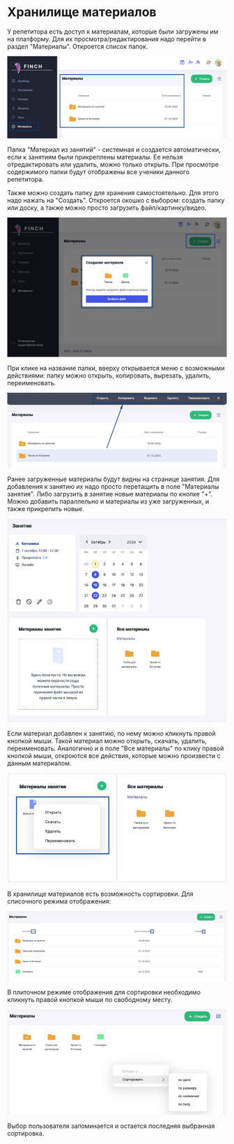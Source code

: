 # Хранилище материалов

У репетитора есть доступ к материалам, которые были загружены им на платформу. Для их просмотра/редактирования надо перейти в раздел "Материалы". Откроется список папок.&#x20;

![](<../.gitbook/assets/image (96).png>)

Папка "Материал из занятий" - системная и создается автоматически, если к занятиям были прикреплены материалы. Ее нельзя отредактировать или удалить, можно только открыть. При просмотре содержимого папки будут отображены все ученики данного репетитора.

Также можно создать папку для хранения самостоятельно. Для этого надо нажать на "Создать". Откроется окошко с выбором: создать папку или доску, а также можно просто загрузить файл/картинку/видео.

![](<../.gitbook/assets/image (98).png>)

При клике на название папки, вверху открывается меню с возможными действиями: папку можно открыть, копировать, вырезать, удалить, переименовать.

![](<../.gitbook/assets/image (97).png>)

Ранее загруженные материалы будут видны на странице занятия. Для добавления к занятию их надо просто перетащить в поле "Материалы занятия". Либо загрузить в занятие новые материалы по кнопке "+". Можно добавить параллельно и материалы из уже загруженных, и также прикрепить новые.&#x20;

![](<../.gitbook/assets/image (99).png>)

Если материал добавлен к занятию, по нему можно кликнуть правой кнопкой мыши. Такой материал можно открыть, скачать, удалить, переименовать. Аналогично и в поле "Все материалы" по клику правой кнопкой мыши, откроются все действия, которые можно произвести с данным материалом.&#x20;

![](<../.gitbook/assets/image (102).png>)

В хранилище материалов есть возможность сортировки. Для списочного режима отображения:

![](<../.gitbook/assets/image (125).png>)

В плиточном режиме отображения для сортировки необходимо кликнуть правой кнопкой мыши по свободному месту.

![](<../.gitbook/assets/image (126).png>)

Выбор пользователя запоминается и остается последняя выбранная сортировка.
